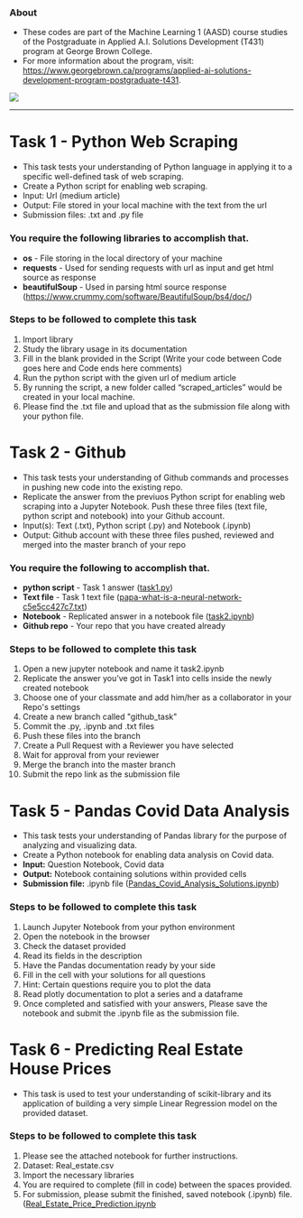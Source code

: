 ### About

- These codes are part of the Machine Learning 1 (AASD) course studies of the Postgraduate in Applied A.I. Solutions Development (T431) program at George Brown College.
- For more information about the program, visit: https://www.georgebrown.ca/programs/applied-ai-solutions-development-program-postgraduate-t431.
  
![](https://www.georgebrown.ca/themes/custom/de_theme/logo.svg)

------------

# Task 1 - Python Web Scraping

- This task tests your understanding of Python language in applying it to a specific well-defined task of web scraping.
- Create a Python script for enabling web scraping.
- Input: Url (medium article)
- Output: File stored in your local machine with the text from the url
- Submission files: .txt and .py file

### You require the following libraries to accomplish that.
- **os** - File storing in the local directory of your machine
- **requests** - Used for sending requests with url as input and get html source as response
- **beautifulSoup** - Used in parsing html source response (https://www.crummy.com/software/BeautifulSoup/bs4/doc/)

### Steps to be followed to complete this task
1. Import library
2. Study the library usage in its documentation
3. Fill in the blank provided in the Script (Write your code between Code goes here and Code ends here comments)
4. Run the python script with the given url of medium article
5. By running the script, a new folder called “scraped_articles” would be created in your local machine.
6. Please find the .txt file and upload that as the submission file along with your python file.

# Task 2 - Github
- This task tests your understanding of Github commands and processes in pushing new code into the existing repo.
- Replicate the answer from the previuos Python script for enabling web scraping into a Jupyter Notebook. Push these three files (text file, python script and notebook) into your Github account.
- Input(s): Text (.txt), Python script (.py) and Notebook (.ipynb)
- Output: Github account with these three files pushed, reviewed and merged into the master branch of your repo

### You require the following to accomplish that.
- **python script** - Task 1 answer ([task1.py](https://github.com/ednaldogoncalves/GBC-MachineLearning1/blob/github_task/task1.py))
- **Text file** - Task 1 text file ([papa-what-is-a-neural-network-c5e5cc427c7.txt](https://github.com/ednaldogoncalves/GBC-MachineLearning1/blob/github_task/scraped_articles/papa-what-is-a-neural-network-c5e5cc427c7.txt))
- **Notebook** - Replicated answer in a notebook file ([task2.ipynb](https://github.com/ednaldogoncalves/GBC-MachineLearning1/blob/github_task/task2.ipynb))
- **Github repo** - Your repo that you have created already

### Steps to be followed to complete this task
1. Open a new jupyter notebook and name it task2.ipynb
2. Replicate the answer you’ve got in Task1 into cells inside the newly created notebook
3. Choose one of your classmate and add him/her as a collaborator in your Repo's settings
4. Create a new branch called "github_task"
5. Commit the .py, .ipynb and .txt files
6. Push these files into the branch
7. Create a Pull Request with a Reviewer you have selected
8. Wait for approval from your reviewer
9. Merge the branch into the master branch
10. Submit the repo link as the submission file

# Task 5 - Pandas Covid Data Analysis
- This task tests your understanding of Pandas library for the purpose of analyzing and visualizing data.
- Create a Python notebook for enabling data analysis on Covid data.
- **Input:** Question Notebook, Covid data
- **Output:** Notebook containing solutions within provided cells
- **Submission file:** .ipynb file ([Pandas_Covid_Analysis_Solutions.ipynb](https://github.com/ednaldogoncalves/GBC-MachineLearning1/blob/github_task/Pandas_Covid_Analysis_Solutions.ipynb))

### Steps to be followed to complete this task
1. Launch Jupyter Notebook from your python environment
2. Open the notebook in the browser
3. Check the dataset provided
4. Read its fields in the description
5. Have the Pandas documentation ready by your side
6. Fill in the cell with your solutions for all questions
7. Hint: Certain questions require you to plot the data
8. Read plotly documentation to plot a series and a dataframe
9. Once completed and satisfied with your answers, Please save the notebook and submit the .ipynb file as the submission file.

# Task 6 - Predicting Real Estate House Prices
- This task is used to test your understanding of scikit-library and its application of building a very simple Linear Regression model on the provided dataset.

### Steps to be followed to complete this task
1. Please see the attached notebook for further instructions.
2. Dataset: Real_estate.csv
3. Import the necessary libraries
4. You are required to complete (fill in code) between the spaces provided.
5. For submission, please submit the finished, saved notebook (.ipynb) file. ([Real_Estate_Price_Prediction.ipynb](https://github.com/ednaldogoncalves/GBC-MachineLearning1/blob/github_task/Real_Estate_Price_Prediction.ipynb)